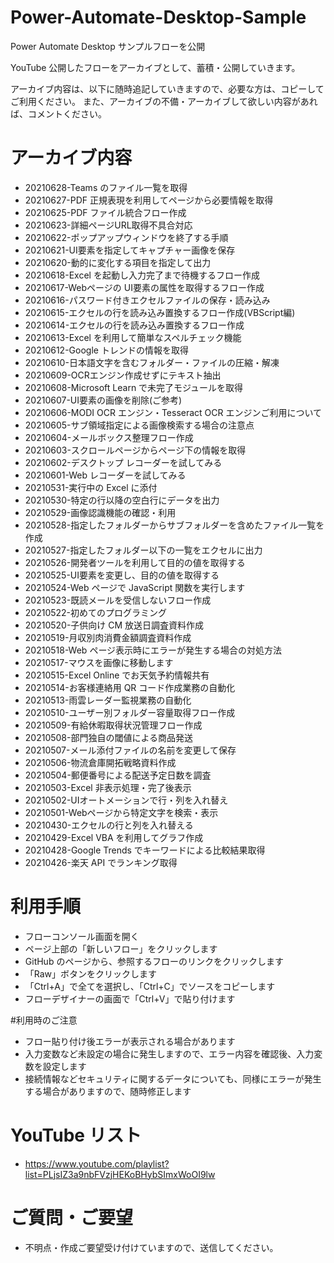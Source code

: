 # Power-Automate-Desktop-Sample
Power Automate Desktop サンプルフローを公開

YouTube 公開したフローをアーカイブとして、蓄積・公開していきます。

アーカイブ内容は、以下に随時追記していきますので、必要な方は、コピーしてご利用ください。
また、アーカイブの不備・アーカイブして欲しい内容があれば、コメントください。

# アーカイブ内容
* 20210628-Teams のファイル一覧を取得
* 20210627-PDF 正規表現を利用してページから必要情報を取得
* 20210625-PDF ファイル統合フロー作成
* 20210623-詳細ページURL取得不具合対応
* 20210622-ポップアップウィンドウを終了する手順
* 20210621-UI要素を指定してキャプチャー画像を保存
* 20210620-動的に変化する項目を指定して出力
* 20210618-Excel を起動し入力完了まで待機するフロー作成
* 20210617-Webページの UI要素の属性を取得するフロー作成
* 20210616-パスワード付きエクセルファイルの保存・読み込み
* 20210615-エクセルの行を読み込み置換するフロー作成(VBScript編)
* 20210614-エクセルの行を読み込み置換するフロー作成
* 20210613-Excel を利用して簡単なスペルチェック機能
* 20210612-Google トレンドの情報を取得
* 20210610-日本語文字を含むフォルダー・ファイルの圧縮・解凍
* 20210609-OCRエンジン作成せずにテキスト抽出
* 20210608-Microsoft Learn で未完了モジュールを取得
* 20210607-UI要素の画像を削除(ご参考)
* 20210606-MODI OCR エンジン・Tesseract OCR エンジンご利用について
* 20210605-サブ領域指定による画像検索する場合の注意点
* 20210604-メールボックス整理フロー作成
* 20210603-スクロールページからページ下の情報を取得
* 20210602-デスクトップ レコーダーを試してみる
* 20210601-Web レコーダーを試してみる
* 20210531-実行中の Excel に添付
* 20210530-特定の行以降の空白行にデータを出力
* 20210529-画像認識機能の確認・利用
* 20210528-指定したフォルダーからサブフォルダーを含めたファイル一覧を作成
* 20210527-指定したフォルダー以下の一覧をエクセルに出力
* 20210526-開発者ツールを利用して目的の値を取得する
* 20210525-UI要素を変更し、目的の値を取得する
* 20210524-Web ページで JavaScript 関数を実行します
* 20210523-既読メールを受信しないフロー作成
* 20210522-初めてのプログラミング
* 20210520-子供向け CM 放送日調査資料作成
* 20210519-月収別肉消費金額調査資料作成
* 20210518-Web ページ表示時にエラーが発生する場合の対処方法
* 20210517-マウスを画像に移動します
* 20210515-Excel Online でお天気予約情報共有
* 20210514-お客様連絡用 QR コード作成業務の自動化
* 20210513-雨雲レーダー監視業務の自動化
* 20210510-ユーザー別フォルダー容量取得フロー作成
* 20210509-有給休暇取得状況管理フロー作成
* 20210508-部門独自の閾値による商品発送
* 20210507-メール添付ファイルの名前を変更して保存
* 20210506-物流倉庫開拓戦略資料作成
* 20210504-郵便番号による配送予定日数を調査
* 20210503-Excel 非表示処理・完了後表示
* 20210502-UIオートメーションで行・列を入れ替え
* 20210501-Webページから特定文字を検索・表示
* 20210430-エクセルの行と列を入れ替える
* 20210429-Excel VBA を利用してグラフ作成
* 20210428-Google Trends でキーワードによる比較結果取得
* 20210426-楽天 API でランキング取得

# 利用手順
* フローコンソール画面を開く
* ページ上部の「新しいフロー」をクリックします
* GitHub のページから、参照するフローのリンクをクリックします
* 「Raw」ボタンをクリックします
* 「Ctrl+A」で全てを選択し、「Ctrl+C」でソースをコピーします
* フローデザイナーの画面で「Ctrl+V」で貼り付けます

#利用時のご注意
* フロー貼り付け後エラーが表示される場合があります
* 入力変数など未設定の場合に発生しますので、エラー内容を確認後、入力変数を設定します
* 接続情報などセキュリティに関するデータについても、同様にエラーが発生する場合がありますので、随時修正します

# YouTube リスト
* https://www.youtube.com/playlist?list=PLjsIZ3a9nbFVzjHEKoBHybSImxWoOI9lw

# ご質問・ご要望
* 不明点・作成ご要望受け付けていますので、送信してください。
